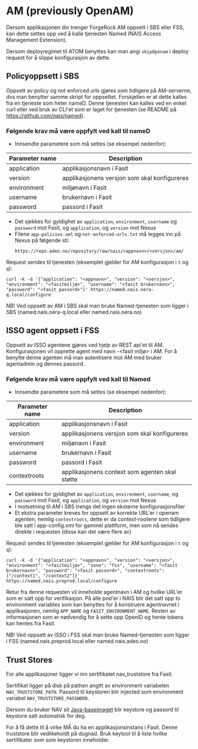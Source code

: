 AM (previously OpenAM)
======================

Dersom applikasjonen din trenger ForgeRock AM oppsett i SBS eller FSS, kan dette settes opp ved å kalle tjenesten Named (NAIS Access Management Extension).

Dersom deployregimet til ATOM benyttes kan man angi `skipOpenam` i deploy request for å slippe konfigurasjon av dette.


## Policyoppsett i SBS

Oppsett av policy og not enforced urls gjøres som tidligere på AM-serverne, dvs man benytter samme skript for oppsettet. Forskjellen er at dette kalles fra en tjeneste som heter nameD. Denne tjenesten kan kalles ved en enkel curl eller ved bruk av CLI'et som er laget for tjenesten (se README på https://github.com/nais/named).


### Følgende krav må være oppfylt ved kall til nameD

* Innsendte parametere som må settes (se eksempel nedenfor):

| Parameter name | Description                                  |
| -------------- | -------------------------------------------- |
| application    | applikasjonsnavn i Fasit                     |
| version        | applikasjonens versjon som skal konfigureres |
| environment    | miljønavn i Fasit                            |
| username       | brukernavn i Fasit                           |
| password       | passord i Fasit                              |

* Det sjekkes for gyldighet av `application`, `environment`, `username` og `password` mot Fasit, og `application`, og `version` mot Nexus
* Filene `app-policies.xml` og `not-enforced-urls.txt` må legges inn på Nexus på følgende sti:
  ```
  https://repo.adeo.no/repository/raw/nais/<appnavn>/<versjon>/am/
  ```


Request sendes til tjenesten (eksemplet gjelder for AM konfigurasjon i `t` og `q`): 
```
curl -k -d '{"application": "<appnavn>", "version": "<versjon>", "environment": "<fasitmiljø>", "username": "<fasit brukernavn>", "password": "<fasit passord>"}' https://named.nais.oera-q.local/configure
```

NB! Ved oppsett av AM i SBS skal man bruke Named-tjenesten som ligger i SBS (named.nais.oera-q.local eller named.nais.oera.no)


## ISSO agent oppsett i FSS

Oppsett av ISSO agentene gjøres ved hjelp av REST api'et til AM. Konfigurasjonen vil opprette agent med navn <applikasjon>-<fasit miljø> i AM. For å benytte denne agenten må man autentisere mot AM med bruker agentadmin og dennes passord.


### Følgende krav må være oppfylt ved kall til Named

* Innsendte parametere som må settes (se eksempel nedenfor):

| Parameter name | Description                                    |
| -------------- | ---------------------------------------------- |
| application    | applikasjonsnavn i Fasit                       |
| version        | applikasjonens versjon som skal konfigureres   |
| environment    | miljønavn i Fasit                              |
| username       | brukernavn i Fasit                             |
| password       | passord i Fasit                                |
| contextroots   | applikasjonens context som agenten skal støtte |

* Det sjekkes for gyldighet av `application`, `environment`, `username`, og `password` mot Fasit, og `application`, og `version` mot Nexus
* I motsetning til AM i SBS trengs det ingen eksterne konfigurasjonsfiler
* Et ekstra parameter kreves for oppsett av korrekte URL'er i openam agenten, nemlig `contextroots`, dette er da context-rootene som tidligere ble satt i app-config.xml for gammel plattform, men som nå sendes direkte i requesten (disse kan det være flere av)

Request sendes til tjenesten (eksemplet gjelder for AM konfigurasjon i `t` og `q`):
```
curl -k -d '{"application": "<appnavn>", "version": "<versjon>", "environment": "<fasitmiljø>", "zone": "fss", "username": "<fasit brukernavn>", "password": "<fasit passord>", "contextroots": ["/context1", "/context2"]}' https://named.nais.preprod.local/configure
```

Retur fra denne requesten vil inneholde agentnavn i AM og hvilke URL'er som er satt opp for verifikasjon. På alle pod'er i NAIS blir det satt opp to environment variables som kan benyttes for å konstruere agentnavnet i applikasjonen, nemlig `APP_NAME` og `FASIT_ENVIRONMENT_NAME`. Resten av informasjonen som er nødvendig for å sette opp OpenID og hente tokens kan hentes fra Fasit.

NB! Ved oppsett av ISSO i FSS skal man bruke Named-tjenesten som ligger i FSS (named.nais.preprod.local eller named.nais.adeo.no)


## Trust Stores

For alle applikasjoner ligger vi inn sertifikatet nav_truststore fra Fasit.

Sertifikat ligger på  disk på pathen angitt av environment variabelen `NAV_TRUSTSTORE_PATH`. Passord til keystoren blir injected som environment variabel `NAV_TRUSTSTORE_PASSWORD`.

Dersom du bruker NAV sit [Java-baseimaget](https://github.com/nais/baseimages) blir keystore og passord til keystore satt automatisk for deg.

For å få dette til å virke MÅ du ha en applikasjonsinstans i Fasit.  Denne truststore blir vedlikeholdt på dugnad. Bruk keytool til å liste hvilke sertifikater som som keystoren inneholder.
